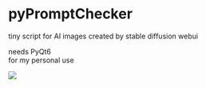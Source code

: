 # pyPromptChecker
tiny script for AI images created by stable diffusion webui

needs PyQt6  
for my personal use

![](https://user-images.githubusercontent.com/121333129/256680831-d7c3b5ec-1472-4ca2-ab38-2caac319feb0.png)
